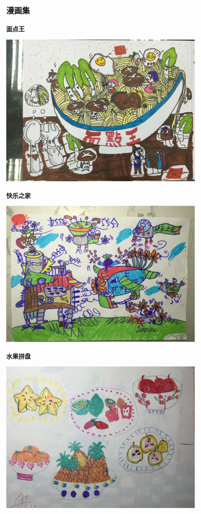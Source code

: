 ## 漫画集

### 面点王
![面点王](IMG_5686.JPG)



### 快乐之家
![快乐之家](IMG_5744.JPG)



### 水果拼盘
![水果拼盘](IMG_5745.JPG)


